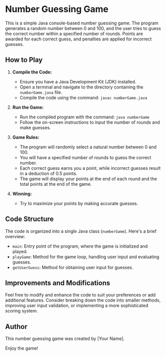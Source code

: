 # Number Guessing Game

This is a simple Java console-based number guessing game. The program generates a random number between 0 and 100, and the user tries to guess the correct number within a specified number of rounds. Points are awarded for each correct guess, and penalties are applied for incorrect guesses.

## How to Play

1. **Compile the Code:**
    - Ensure you have a Java Development Kit (JDK) installed.
    - Open a terminal and navigate to the directory containing the `numberGame.java` file.
    - Compile the code using the command: `javac numberGame.java`

2. **Run the Game:**
    - Run the compiled program with the command: `java numberGame`
    - Follow the on-screen instructions to input the number of rounds and make guesses.

3. **Game Rules:**
    - The program will randomly select a natural number between 0 and 100.
    - You will have a specified number of rounds to guess the correct number.
    - Each correct guess earns you a point, while incorrect guesses result in a deduction of 0.5 points.
    - The game will display your points at the end of each round and the total points at the end of the game.

4. **Winning:**
    - Try to maximize your points by making accurate guesses.

## Code Structure

The code is organized into a single Java class (`numberGame`). Here's a brief overview:

- `main`: Entry point of the program, where the game is initialized and played.
- `playGame`: Method for the game loop, handling user input and evaluating guesses.
- `getUserGuess`: Method for obtaining user input for guesses.

## Improvements and Modifications

Feel free to modify and enhance the code to suit your preferences or add additional features. Consider breaking down the code into smaller methods, improving user input validation, or implementing a more sophisticated scoring system.

## Author

This number guessing game was created by [Your Name].

Enjoy the game!
